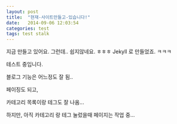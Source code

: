 ```yaml
---
layout: post
title:  "현재-사이트만들고-있습니다!"
date:   2014-09-06 12:03:54
categories: test
tags: test stalk
---
```


지금 만들고 있어요.
그런데.. 쉽지않네요. ㅎㅎㅎ
Jekyll 로 만들었죠. ㅋㅋㅋ

테스트 중입니다.

블로그 기능은 어느정도 잘 됨..

페이징도 되고,

카테고리 목록이랑 테그도 잘 나옴...

하지만, 아직 카테고리 랑 테그 눌렀을때 페이지는 작업 중...
